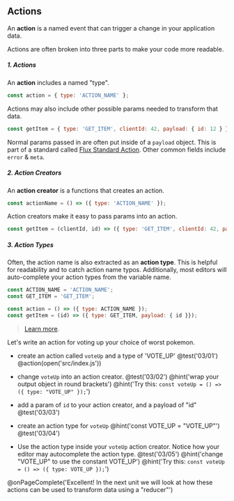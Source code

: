 ## Actions
An **action** is a named event that can trigger a change in your application data.

Actions are often broken into three parts to make your code more readable.

##### 1. Actions

An **action** includes a named "type".
```js
const action = { type: 'ACTION_NAME' };
```

Actions may also include other possible params needed to transform that data.

```js
const getItem = { type: 'GET_ITEM', clientId: 42, payload: { id: 12 } };
```

Normal params passed in are often put inside of a `payload` object. This is part of a standard called [Flux Standard Action](https://github.com/acdlite/flux-standard-action). Other common fields include `error` & `meta`.

##### 2. Action Creators

An **action creator** is a functions that creates an action.

```js
const actionName = () => ({ type: 'ACTION_NAME' });
```

Action creators make it easy to pass params into an action.

```js
const getItem = (clientId, id) => ({ type: 'GET_ITEM', clientId: 42, payload: { id: 12 } });
```

##### 3. Action Types

Often, the action name is also extracted as an **action type**. This is helpful for readability and to catch action name typos. Additionally, most editors will auto-complete your action types from the variable name.

```js
const ACTION_NAME = 'ACTION_NAME';
const GET_ITEM = 'GET_ITEM';

const action = () => ({ type: ACTION_NAME });
const getItem = (id) => ({ type: GET_ITEM, payload: { id }});
```

> [Learn more](http://redux.js.org/docs/basics/Actions.html).

Let's write an action for voting up your choice of worst pokemon.

+ create an action called `voteUp` and a type of 'VOTE_UP'
@test('03/01')
@action(open('src/index.js'))

+ change `voteUp` into an action creator.
@test('03/02')
@hint('wrap your output object in round brackets')
@hint('Try this: `const voteUp = () => ({ type: "VOTE_UP" });`')

+ add a param of `id` to your action creator, and a payload of "id"
@test('03/03')

+ create an action type for `voteUp`
@hint('const VOTE_UP = "VOTE_UP"')
@test('03/04')

+ Use the action type inside your `voteUp` action creator. Notice how your editor may autocomplete the action type.
@test('03/05')
@hint('change "VOTE_UP" to use the constant VOTE_UP')
@hint('Try this: `const voteUp = () => ({ type: VOTE_UP });`')

@onPageComplete('Excellent! In the next unit we will look at how these actions can be used to transform data using a "reducer"')
